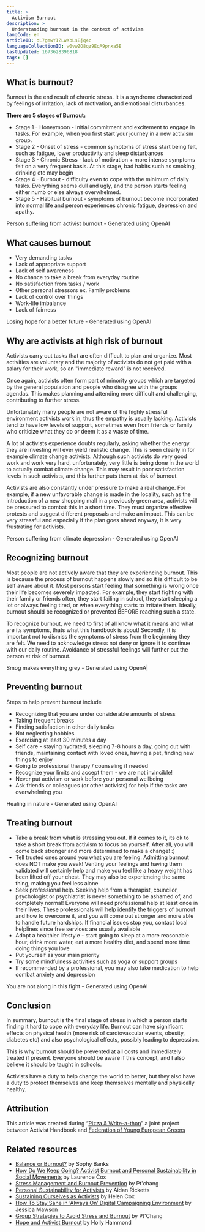 ```yaml
---
title: >
  Activism Burnout
description: >
  Understanding burnout in the context of activism
langCode: en
articleID: oL7gmwYIZLwKbLsBjq4c
languageCollectionID: w0vwZO8qz9EqA9pnxa5E
lastUpdated: 1673628396818
tags: []
---
```


## What is burnout?

Burnout is the end result of chronic stress. It is a syndrome characterized by feelings of irritation, lack of motivation, and emotional disturbances.

**There are 5 stages of Burnout:**

-   Stage 1 - Honeymoon - Initial commitment and excitement to engage in tasks. For example, when you first start your journey in a new activism group.
-   Stage 2 - Onset of stress - common symptoms of stress start being felt, such as fatigue, lower productivity and sleep disturbances
-   Stage 3 - Chronic Stress - lack of motivation + more intense symptoms felt on a very frequent basis. At this stage, bad habits such as smoking, drinking etc may begin
-   Stage 4 - Burnout - difficulty even to cope with the minimum of daily tasks. Everything seems dull and ugly, and the person starts feeling either numb or else always overwhelmed.
-   Stage 5 - Habitual burnout - symptoms of burnout become incorporated into normal life and person experiences chronic fatigue, depression and apathy.

<div><figcaption>Person suffering from activist burnout - Generated using OpenAI</figcaption></div>

## What causes burnout

-   Very demanding tasks
-   Lack of appropriate support
-   Lack of self awareness
-   No chance to take a break from everyday routine
-   No satisfaction from tasks / work
-   Other personal stressors ex. Family problems
-   Lack of control over things
-   Work-life imbalance
-   Lack of fairness

<div><figcaption>Losing hope for a better future - Generated using OpenAI</figcaption></div>

## Why are activists at high risk of burnout

Activists carry out tasks that are often difficult to plan and organize. Most activities are voluntary and the majority of activists do not get paid with a salary for their work, so an "immediate reward" is not received.

Once again, activists often form part of minority groups which are targeted by the general population and people who disagree with the groups agendas. This makes planning and attending more difficult and challenging, contributing to further stress.

Unfortunately many people are not aware of the highly stressful environment activists work in, thus the empathy is usually lacking. Activists tend to have low levels of support, sometimes even from friends or family who criticize what they do or deem it as a waste of time.

A lot of activists experience doubts regularly, asking whether the energy they are investing will ever yield realistic change. This is seen clearly in for example climate change activists. Although such activists do very good work and work very hard, unfortunately, very little is being done in the world to actually combat climate change. This may result in poor satisfaction levels in such activists, and this further puts them at risk of burnout.

Activists are also constantly under pressure to make a real change. For example, if a new unfavorable change is made in the locality, such as the introduction of a new shopping mall in a previously green area, activists will be pressured to combat this in a short time. They must organize effective protests and suggest different proposals and make an impact. This can be very stressful and especially if the plan goes ahead anyway, it is very frustrating for activists.

<div><figcaption>Person suffering from climate depression - Generated using OpenAI</figcaption></div>

## Recognizing burnout

Most people are not actively aware that they are experiencing burnout. This is because the process of burnout happens slowly and so it is difficult to be self aware about it. Most persons start feeling that something is wrong once their life becomes severely impacted. For example, they start fighting with their family or friends often, they start failing in school, they start sleeping a lot or always feeling tired, or when everything starts to irritate them. Ideally, burnout should be recognized or prevented BEFORE reaching such a state.

To recognize burnout, we need to first of all know what it means and what are its symptoms, thats what this handbook is about! Secondly, it is important not to dismiss the symptoms of stress from the beginning they are felt. We need to acknowledge stress not deny or ignore it to continue with our daily routine. Avoidance of stressful feelings will further put the person at risk of burnout.

<div><figcaption>Smog makes everything grey - Generated using OpenA|</figcaption></div>

## Preventing burnout

Steps to help prevent burnout include

-   Recognizing that you are under considerable amounts of stress
-   Taking frequent breaks
-   Finding satisfaction in other daily tasks
-   Not neglecting hobbies
-   Exercising at least 30 minutes a day
-   Self care - staying hydrated, sleeping 7-8 hours a day, going out with friends, maintaining contact with loved ones, having a pet, finding new things to enjoy
-   Going to professional therapy / counseling if needed
-   Recognize your limits and accept them - we are not invincible!
-   Never put activism or work before your personal wellbeing
-   Ask friends or colleagues (or other activists) for help if the tasks are overwhelming you

<div><figcaption>Healing in nature - Generated using OpenAI</figcaption></div>

## Treating burnout

-   Take a break from what is stressing you out. If it comes to it, its ok to take a short break from activism to focus on yourself. After all, you will come back stronger and more determined to make a change! :)
-   Tell trusted ones around you what you are feeling. Admitting burnout does NOT make you weak! Venting your feelings and having them validated will certainly help and make you feel like a heavy weight has been lifted off your chest. They may also be experiencing the same thing, making you feel less alone
-   Seek professional help. Seeking help from a therapist, councilor, psychologist or psychiatrist is never something to be ashamed of, and completely normal! Everyone will need professional help at least once in their lives. These professionals will help identify the triggers of burnout and how to overcome it, and you will come out stronger and more able to handle future hardships. If financial issues stop you, contact local helplines since free services are usually available
-   Adopt a healthier lifestyle - start going to sleep at a more reasonable hour, drink more water, eat a more healthy diet, and spend more time doing things you love
-   Put yourself as your main priority
-   Try some mindfulness activities such as yoga or support groups
-   If recommended by a professional, you may also take medication to help combat anxiety and depression

<div><figcaption>You are not along in this fight - Generated using OpenAI</figcaption></div>

## Conclusion

In summary, burnout is the final stage of stress in which a person starts finding it hard to cope with everyday life. Burnout can have significant effects on physical health (more risk of cardiovascular events, obesity, diabetes etc) and also psychological effects, possibly leading to depression.

This is why burnout should be prevented at all costs and immediately treated if present. Everyone should be aware if this concept, and I also believe it should be taught in schools.

Activists have a duty to help change the world to better, but they also have a duty to protect themselves and keep themselves mentally and physically healthy.

## Attribution

This article was created during “[Pizza & Write-a-thon](/writeathon)” a joint project between Activist Handbook and [Federation of Young European Greens](https://fyeg.org/)

## **Related resources**

-   [Balance or Burnout?](https://commonslibrary.org/balance-or-burnout/) by Sophy Banks
-   [How Do We Keep Going? Activist Burnout and Personal Sustainability in Social Movements](https://commonslibrary.org/how-do-we-keep-going-activist-burnout-and-personal-sustainability-in-social-movements/) by Laurence Cox
-   [Stress Management and Burnout Prevention](https://commonslibrary.org/stress-management-and-burnout-prevention/) by Pt'chang
-   [Personal Sustainability for Activists](https://commonslibrary.org/personal-sustainability-for-activists/) by Aidan Ricketts
-   [Sustaining Ourselves as Activists](https://commonslibrary.org/sustaining-ourselves-as-activists/) by Helen Cox
-   [How To Stay Sane in ‘Always On’ Digital Campaigning Environment](https://commonslibrary.org/how-to-stay-sane-in-an-always-on-digital-campaigning-environment/) by Jessica Mawson
-   [Group Strategies to Avoid Stress and Burnout](https://commonslibrary.org/group-strategies-to-prevent-stress-and-burnout/) by Pt'Chang
-   [Hope and Activist Burnout](https://commonslibrary.org/hope-and-activist-burnout/) by Holly Hammond